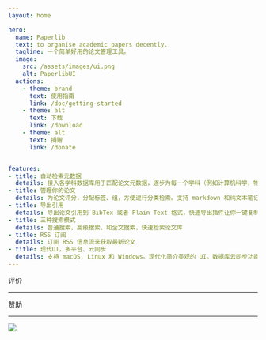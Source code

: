 ```yaml
---
layout: home

hero:
  name: Paperlib
  text: to organise academic papers decently. 
  tagline: 一个简单好用的论文管理工具。
  image:
    src: /assets/images/ui.png
    alt: PaperlibUI
  actions:
    - theme: brand
      text: 使用指南
      link: /doc/getting-started
    - theme: alt
      text: 下载
      link: /download
    - theme: alt
      text: 捐赠
      link: /donate


features:
- title: 自动检索元数据
  details: 接入各学科数据库用于匹配论文元数据，逐步为每一个学科（例如计算机科学，物理学等）定制化数据库组合提高检索精度。尤其是精准的会议论文元数据检索能力
- title: 管理你的论文
  details: 为论文评分，分配标签、组，方便进行分类检索。支持 markdown 和纯文本笔记
- title: 导出引用
  details: 导出论文引用到 BibTex 或者 Plain Text 格式，快速导出插件让你一键复制 BibTex。同时支持 Word 插件
- title: 三种搜索模式
  details: 普通搜索，高级搜索，和全文搜索，快速检索论文库
- title: RSS 订阅
  details: 订阅 RSS 信息流来获取最新论文
- title: 现代UI，多平台、云同步
  details: 支持 macOS, Linux 和 Windows。现代化简介美观的 UI。数据库云同步功能，跨平台随处访问您的论文库
---
```


<script setup>
import { VPTeamMembers } from 'vitepress/theme'

const members = [
  {
    avatar: 'https://avatars.githubusercontent.com/u/9260067?v=4',
    name: '@seon**inp',
    org: 'actionpower.kr',
    desc: 'Thank you for this great piece of software! Makes my life much easier. I have fond memories of iTunes and PaperLib is giving me similar vibes.',
  },
  {
    avatar: 'https://avatars.githubusercontent.com/u/6159411?v=4',
    name: '@Pe**Foo',
    org: 'Opera Inc.',
    desc: 'Thanks for your great work! I have been using this app the manage all my papers now and it is working really well!',
  },
  {
    avatar: 'https://avatars.githubusercontent.com/u/15147123?v=4',
    name: '@jis**qing',
    org: 'California Institute of Technology',
    desc: 'PaperLib is absolutely a great tool for paper management in many academic areas.',
  },

]
</script>

<div class="flex flex-col mt-20 px-6">
  <div class="m-auto text-2xl font-bold"> 
    评价
  </div>
  <hr class='max-w-[250px] w-[250px] mx-auto mt-4 mb-8' />
  <VPTeamMembers size="small" :members="members" />
</div>

<div class="flex flex-col mt-20">
  <div class="m-auto text-2xl font-bold"> 赞助 </div>
  <hr class='max-w-[250px] w-[250px] mx-auto mt-4 mb-8' />
  <img class="m-auto h-20 bg-white" src="/assets/images/sponsors/MacStadium.png" style="box-shadow: none" />
</div>
